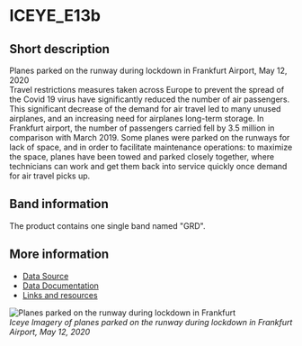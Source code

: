 # ICEYE_E13b

## Short description

Planes parked on the runway during lockdown in Frankfurt Airport, May 12, 2020  
Travel restrictions measures taken across Europe to prevent the spread of the Covid 19 virus have significantly reduced the number of air passengers. This significant decrease of the demand for air travel led to many unused airplanes, and an increasing need for airplanes long-term storage. In Frankfurt airport, the number of passengers carried fell by 3.5 million in comparison with March 2019. Some planes were parked on the runways for lack of space, and in order to facilitate maintenance operations: to maximize the space, planes have been towed and parked closely together, where technicians can work and get them back into service quickly once demand for air travel picks up.

## Band information

The product contains one single band named "GRD".

## More information

- [Data Source](https://www.iceye.com)
- [Data Documentation](https://www.iceye.com/hubfs/Downloadables/ICEYE-SAR-Product-Guide.pdf)
- [Links and resources](https://ec.europa.eu/eurostat/web/products-eurostat-news/-/DDN-20200616-2)

![Planes parked on the runway during lockdown in Frankfurt](DE18-E13b-Fig1.png)<br>
*Iceye Imagery of planes parked on the runway during lockdown in Frankfurt Airport, May 12, 2020*
